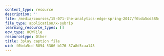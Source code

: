```yaml
---
content_type: resource
description: ''
file: /media/courses/15-071-the-analytics-edge-spring-2017/f0bda5cd58545306b17637a8d5caa145_AlDhA-NY5IA.vtt
file_type: application/x-subrip
learning_resource_types: []
ocw_type: OCWFile
resourcetype: Other
title: 3play caption file
uid: f0bda5cd-5854-5306-b176-37a8d5caa145
---
```

